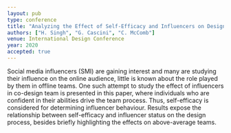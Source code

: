 ```yaml
---
layout: pub
type: conference
title: "Analyzing the Effect of Self-Efficacy and Influencers on Design Teams"
authors: ["H. Singh", "G. Cascini", "C. McComb"]
venue: International Design Conference
year: 2020
accepted: true
---
```

Social media influencers (SMI) are gaining interest and many are studying their influence on the online audience, little is known about the role played by them in offline teams. One such attempt to study the effect of influencers in co-design team is presented in this paper, where individuals who are confident in their abilities drive the team process. Thus, self-efficacy is considered for determining influencer behaviour. Results expose the relationship between self-efficacy and influencer status on the design process, besides briefly highlighting the effects on above-average teams.
